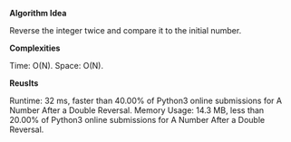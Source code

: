**Algorithm Idea**

Reverse the integer twice and compare it to the 
initial number.

**Complexities**

Time: O(N).
Space: O(N).

**Reuslts**

Runtime: 32 ms, faster than 40.00% of Python3 online submissions for A Number After a Double Reversal.
Memory Usage: 14.3 MB, less than 20.00% of Python3 online submissions for A Number After a Double Reversal.

